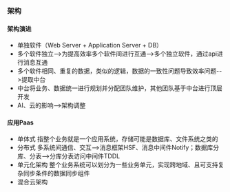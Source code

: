 ### 架构

#### 架构演进
- 单独软件（Web Server + Application Server + DB）
- 多个软件独立-->为提高效率多个软件间进行互通-->多个独立软件，通过api进行消息互通
- 多个软件相同、重复的数据，类似的逻辑，数据的一致性问题导致效率问题-->提取中台
- 中台将业务、数据统一进行规划并分配团队维护，其他团队基于中台进行顶层开发
- AI、云的影响-->架构调整

#### 应用Paas

- 单体式	指整个业务就是一个应用系统，存储可能是数据库、文件系统之类的
- 分布式	多系统间通信、交互-->消息框架HSF、消息中间件Notify；数据库分库、分表-->分库分表访问中间件TDDL
- 单元化架构	整个业务系统可以划分为一些业务单元，实现跨地域、且可支持复杂同步条件的数据同步组件
- 混合云架构	

